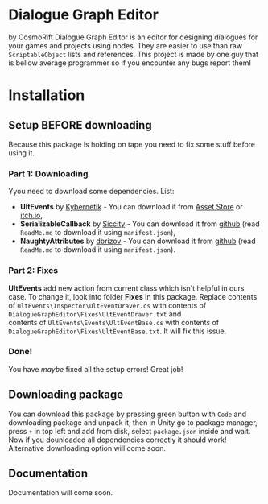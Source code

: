 # Dialogue Graph Editor
by CosmoRift
Dialogue Graph Editor is an editor for designing dialogues for your games and projects using nodes. They are easier to use than raw `ScriptableObject` lists and references. This project is made by one guy that is bellow average programmer so if you encounter any bugs report them!
# Installation
## Setup BEFORE downloading
Because this package is holding on tape you need to fix some stuff before using it.
### Part 1: Downloading
Yyou need to download some dependencies.
List:
 - **UltEvents** by [Kybernetik](https://forum.unity.com/members/kybernetik.174098/) - You can download it from [Asset Store](https://assetstore.unity.com/packages/tools/gui/ultevents-111307?aid=1100l8ah5&utm_source=aff) or [itch.io](https://kybernetik.itch.io/ultevents),
 - **SerializableCallback** by [Siccity](https://github.com/Siccity) - You can download it from [github](https://github.com/Siccity/SerializableCallback) (read `ReadMe.md` to download it using `manifest.json`),
 - **NaughtyAttributes** by [dbrizov](https://github.com/dbrizov) - You can download it from [github](https://github.com/dbrizov/NaughtyAttributes) (read `ReadMe.md` to download it using `manifest.json`).
### Part 2: Fixes
**UltEvents** add new action from current class which isn't helpful in ours case. To change it, look into folder **Fixes** in this package. 
Replace contents of `UltEvents\Inspector\UltEventDraver.cs` with contents of `DialogueGraphEditor\Fixes\UltEventDraver.txt` and  
contents of `UltEvents\Events\UltEventBase.cs` with contents of `DialogueGraphEditor\Fixes\UltEventBase.txt`.
It will fix this issue.
### Done!
You have *maybe* fixed all the setup errors! Great job!
## Downloading package
You can download this package by pressing green button with `Code` and downloading package and unpack it, then in Unity go to package manager, press `+` in top left and add from disk, select `package.json` inside and wait. Now if you dounloaded all dependencies correctly it should work!
Alternative downloading option will come soon.
## Documentation
Documentation will come soon.
